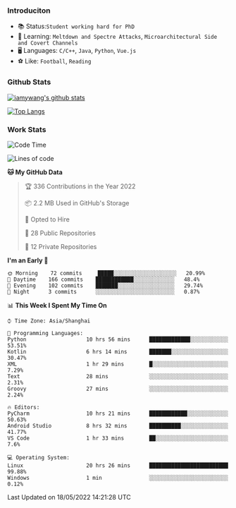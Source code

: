 ### Introduciton

- 📚 Status:`Student working hard for PhD`
- 🔎 Learning: `Meltdown and Spectre Attacks`, `Microarchitectural Side and Covert Channels`
- 🖥️ Languages: `C/C++`, `Java`, `Python`, `Vue.js`
- ⚽ Like: `Football`, `Reading`

### Github Stats

[![iamywang's github stats](https://github-readme-stats.vercel.app/api?username=iamywang&count_private=true&show_icons=true)]()

[![Top Langs](https://github-readme-stats.vercel.app/api/top-langs/?username=iamywang&layout=compact)]()

### Work Stats

<!--START_SECTION:waka-->
![Code Time](http://img.shields.io/badge/Code%20Time-326%20hrs%2035%20mins-blue)

![Lines of code](https://img.shields.io/badge/From%20Hello%20World%20I%27ve%20Written--40%20Thousand%20lines%20of%20code-blue)

**🐱 My GitHub Data** 

> 🏆 336 Contributions in the Year 2022
 > 
> 📦 2.2 MB Used in GitHub's Storage 
 > 
> 💼 Opted to Hire
 > 
> 📜 28 Public Repositories 
 > 
> 🔑 12 Private Repositories  
 > 
**I'm an Early 🐤** 

```text
🌞 Morning    72 commits     █████░░░░░░░░░░░░░░░░░░░░   20.99% 
🌆 Daytime    166 commits    ████████████░░░░░░░░░░░░░   48.4% 
🌃 Evening    102 commits    ███████░░░░░░░░░░░░░░░░░░   29.74% 
🌙 Night      3 commits      ░░░░░░░░░░░░░░░░░░░░░░░░░   0.87%

```


📊 **This Week I Spent My Time On** 

```text
⌚︎ Time Zone: Asia/Shanghai

💬 Programming Languages: 
Python                   10 hrs 56 mins      █████████████░░░░░░░░░░░░   53.51% 
Kotlin                   6 hrs 14 mins       ███████░░░░░░░░░░░░░░░░░░   30.47% 
XML                      1 hr 29 mins        █░░░░░░░░░░░░░░░░░░░░░░░░   7.29% 
Text                     28 mins             ░░░░░░░░░░░░░░░░░░░░░░░░░   2.31% 
Groovy                   27 mins             ░░░░░░░░░░░░░░░░░░░░░░░░░   2.24%

🔥 Editors: 
PyCharm                  10 hrs 21 mins      ████████████░░░░░░░░░░░░░   50.63% 
Android Studio           8 hrs 32 mins       ██████████░░░░░░░░░░░░░░░   41.77% 
VS Code                  1 hr 33 mins        ██░░░░░░░░░░░░░░░░░░░░░░░   7.6%

💻 Operating System: 
Linux                    20 hrs 26 mins      █████████████████████████   99.88% 
Windows                  1 min               ░░░░░░░░░░░░░░░░░░░░░░░░░   0.12%

```


 Last Updated on 18/05/2022 14:21:28 UTC
<!--END_SECTION:waka-->
